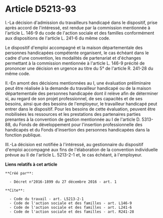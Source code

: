 # Article D5213-93

I.-La décision d'admission du travailleurs handicapé dans le dispositif, prise après accord de l'intéressé, est rendue par la
commission mentionnée à l'article L. 146-9 du code de l'action sociale et des familles conformément aux dispositions de
l'article L. 241-6 du même code. 

Le dispositif d'emploi accompagné et la maison départementale des personnes handicapées compétente organisent, le cas échéant
dans le cadre d'une convention, les modalités de partenariat et d'échanges permettant à la commission mentionnée à l'article
L. 146-9 précité de prononcer une décision en urgence au titre du 5° de l'article R. 241-28 du même code. 

II.-En amont des décisions mentionnées au I, une évaluation préliminaire peut être réalisée à la demande du travailleur
handicapé ou de la maison départementale des personnes handicapée dont il relève afin de déterminer si, au regard de son
projet professionnel, de ses capacités et de ses besoins, ainsi que des besoins de l'employeur, le travailleur handicapé peut
entrer dans le dispositif. Pour les besoins de cette évaluation, peuvent être mobilisées les ressources et les prestations
des partenaires parties prenantes à la convention de gestion mentionnée au I de l'article D. 5313-88, du Fonds de
développement pour l'insertion professionnelle des handicapés et du Fonds d'insertion des personnes handicapées dans la
fonction publique. 

III.-La décision est notifiée à l'intéressé, au gestionnaire du dispositif d'emploi accompagné aux fins de l'élaboration de
la convention individuelle prévue au II de l'article L. 5213-2-1 et, le cas échéant, à l'employeur.

**Liens relatifs à cet article**

	**Créé par**:

	  - Décret n°2016-1899 du 27 décembre 2016 - art. 1

	**Cite**:

	  - Code du travail - art. L5213-2-1
	  - Code de l'action sociale et des familles - art. L146-9
	  - Code de l'action sociale et des familles - art. L241-6
	  - Code de l'action sociale et des familles - art. R241-28
